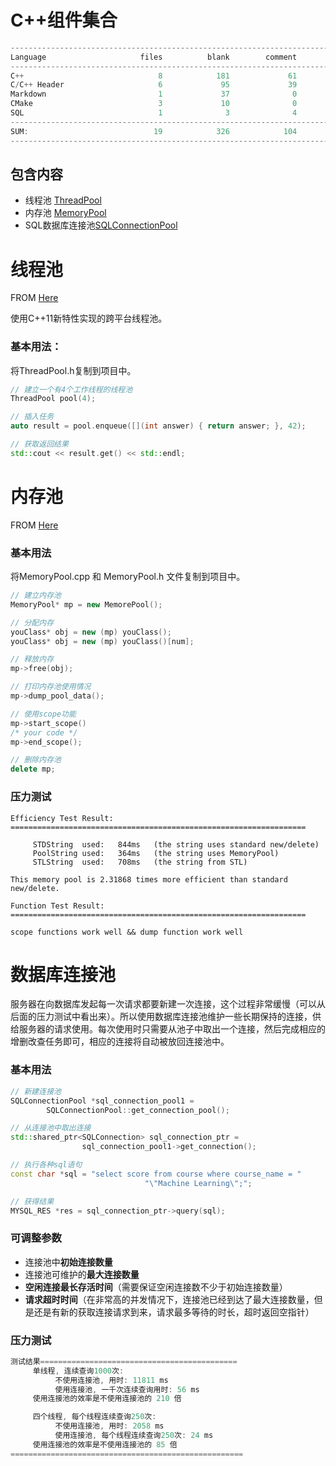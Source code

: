 # C++组件集合

```cpp
-------------------------------------------------------------------------------
Language                     files          blank        comment           code
-------------------------------------------------------------------------------
C++                              8            181             61            680
C/C++ Header                     6             95             39            222
Markdown                         1             37              0             88
CMake                            3             10              0             19
SQL                              1              3              4             14
-------------------------------------------------------------------------------
SUM:                            19            326            104           1023
-------------------------------------------------------------------------------
```

## 包含内容

- 线程池 [ThreadPool](./ThreadPool/)
- 内存池 [MemoryPool](./MemoryPool/)
- SQL数据库连接池[SQLConnectionPool](./SQLConnectionPool/)

# 线程池

FROM [Here](https://github.com/progschj/ThreadPool)

使用C++11新特性实现的跨平台线程池。

### 基本用法：

将ThreadPool.h复制到项目中。

```c++
// 建立一个有4个工作线程的线程池
ThreadPool pool(4);

// 插入任务
auto result = pool.enqueue([](int answer) { return answer; }, 42);

// 获取返回结果
std::cout << result.get() << std::endl;
```

# 内存池

FROM [Here](https://github.com/DevShiftTeam/AppShift-MemoryPool/tree/main)

### 基本用法

 将MemoryPool.cpp 和 MemoryPool.h 文件复制到项目中。

```cpp
// 建立内存池
MemoryPool* mp = new MemorePool();

// 分配内存
youClass* obj = new (mp) youClass();
youClass* obj = new (mp) youClass()[num];

// 释放内存
mp->free(obj);

// 打印内存池使用情况
mp->dump_pool_data();

// 使用scope功能
mp->start_scope()
/* your code */
mp->end_scope();

// 删除内存池
delete mp;
```

### 压力测试

```
Efficiency Test Result: ==================================================================

	 STDString  used:	844ms	(the string uses standard new/delete)
	 PoolString used:	364ms	(the string uses MemoryPool)
	 STLString  used:	708ms	(the string from STL)

This memory pool is 2.31868 times more efficient than standard new/delete.

Function Test Result:   ==================================================================

scope functions work well && dump function work well
```

# 数据库连接池

服务器在向数据库发起每一次请求都要新建一次连接，这个过程非常缓慢（可以从后面的压力测试中看出来）。所以使用数据库连接池维护一些长期保持的连接，供给服务器的请求使用。每次使用时只需要从池子中取出一个连接，然后完成相应的增删改查任务即可，相应的连接将自动被放回连接池中。

### 基本用法

```cpp
// 新建连接池
SQLConnectionPool *sql_connection_pool1 =
        SQLConnectionPool::get_connection_pool();

// 从连接池中取出连接
std::shared_ptr<SQLConnection> sql_connection_ptr =
                sql_connection_pool1->get_connection();

// 执行各种sql语句
const char *sql = "select score from course where course_name = "
                              "\"Machine Learning\";";

// 获得结果
MYSQL_RES *res = sql_connection_ptr->query(sql);
```

### 可调整参数

- 连接池中**初始连接数量**
- 连接池可维护的**最大连接数量**
- **空闲连接最长存活时间**（需要保证空闲连接数不少于初始连接数量）
- **请求超时时间**（在非常高的并发情况下，连接池已经到达了最大连接数量，但是还是有新的获取连接请求到来，请求最多等待的时长，超时返回空指针）

### 压力测试

```cpp
测试结果============================================
	 单线程, 连续查询1000次:
		  不使用连接池, 用时: 11811 ms
		  使用连接池, 一千次连续查询用时: 56 ms
	 使用连接池的效率是不使用连接池的 210 倍

	 四个线程, 每个线程连续查询250次:
		  不使用连接池, 用时: 2058 ms
		  使用连接池, 每个线程连续查询250次: 24 ms
	 使用连接池的效率是不使用连接池的 85 倍
====================================================
```

